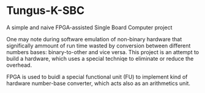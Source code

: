 # Tungus-K-SBC
A simple and naive FPGA-assisted Single Board Computer project

One may note during software emulation of non-binary hardware that significally ammount of run time wasted by conversion between different numbers bases: binary-to-other and vice versa. This project is an attempt to build a hardware, which uses a special techniqe to eliminate or reduce the overhead.

FPGA is used to buidl a special functional unit (FU) to implement kind of hardware number-base converter, which acts also as an arithmetics unit.
